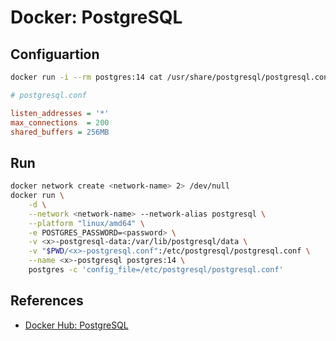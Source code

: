 # Docker: PostgreSQL

## Configuartion

```bash
docker run -i --rm postgres:14 cat /usr/share/postgresql/postgresql.conf.sample > <x>-postgresql.conf
```

```ini
# postgresql.conf

listen_addresses = '*'
max_connections  = 200
shared_buffers = 256MB
```

## Run

```bash
docker network create <network-name> 2> /dev/null
docker run \
    -d \
    --network <network-name> --network-alias postgresql \
    --platform "linux/amd64" \
    -e POSTGRES_PASSWORD=<password> \
    -v <x>-postgresql-data:/var/lib/postgresql/data \
    -v "$PWD/<x>-postgresql.conf":/etc/postgresql/postgresql.conf \
    --name <x>-postgresql postgres:14 \
    postgres -c 'config_file=/etc/postgresql/postgresql.conf'
```

## References

- [Docker Hub: PostgreSQL](https://hub.docker.com/_/postgres)
